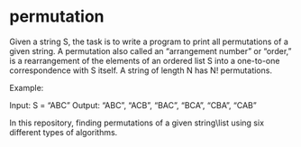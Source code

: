 # permutation

Given a string S, the task is to write a program to print all permutations of a given string. 
A permutation also called an “arrangement number” or “order,” is a rearrangement of the elements of an ordered list S into a one-to-one correspondence with S itself. A string of length N has N! permutations. 

Example:

Input: S = “ABC”
Output: “ABC”, “ACB”, “BAC”, “BCA”, “CBA”, “CAB”

In this repository, finding permutations of a given string\list using six different types of algorithms.
